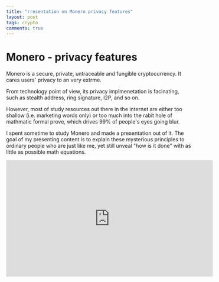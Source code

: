 ```yaml
---
title: "rresentation on Monero privacy features"
layout: post
tags: crypto
comments: true
---
```


# Monero - privacy features

Monero is a secure, private, untraceable and fungible cryptocurrency. It cares users' privacy to an very extrme.

From technology point of view, its privacy implmenetation is facinating, such as stealth address, ring signature, I2P, and so on.

However, most of study resources out there in the internet are either too shallow (i.e. marketing words only) or too much into the rabit hole of mathmatic formal prove, which drives 99% of people's eyes going blur.

I spent sometime to study Monero and made a presentation out of it. The goal of my presenting content is to explain these mysterious principles to ordinary people who are just like me, yet still unveal "how is it done" with as little as possible math equations.

<iframe width="560" height="315" src="https://www.youtube.com/embed/EjP_SP7PsvI" frameborder="0" allow="accelerometer; autoplay; encrypted-media; gyroscope; picture-in-picture" allowfullscreen></iframe>